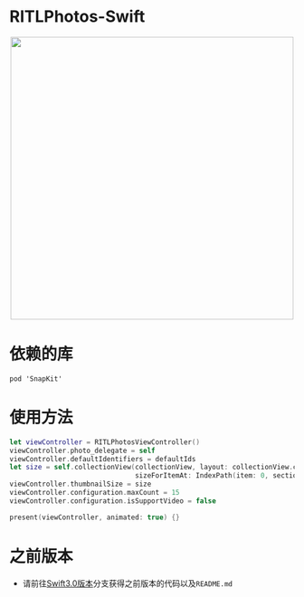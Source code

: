 # RITLPhotos-Swift

<div align="center"><img src="https://github.com/RITL/Swift-RITLImagePickerDemo/blob/master/RITLImagePicker-Swift/RITLPhotos.gif" height=500></img></div>

# 依赖的库
```
pod 'SnapKit'
```

# 使用方法
```Swift
let viewController = RITLPhotosViewController()
viewController.photo_delegate = self
viewController.defaultIdentifiers = defaultIds
let size = self.collectionView(collectionView, layout: collectionView.collectionViewLayout,
                               sizeForItemAt: IndexPath(item: 0, section: 0))
viewController.thumbnailSize = size
viewController.configuration.maxCount = 15
viewController.configuration.isSupportVideo = false

present(viewController, animated: true) {}
```

# 之前版本

- 请前往[Swift3.0版本](https://github.com/RITL/Swift-RITLImagePickerDemo/tree/swift3.0)分支获得之前版本的代码以及`README.md`
